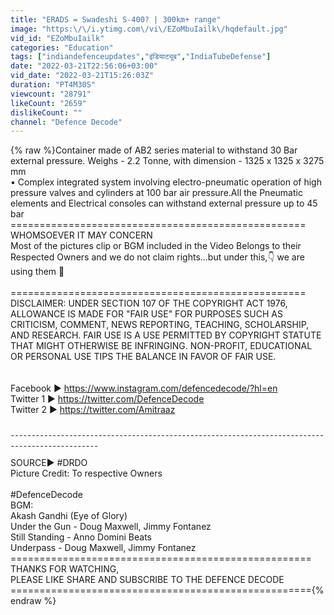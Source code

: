 ```yaml
---
title: "ERADS = Swadeshi S-400? | 300km+ range"
image: "https:\/\/i.ytimg.com\/vi\/EZoMbuIailk\/hqdefault.jpg"
vid_id: "EZoMbuIailk"
categories: "Education"
tags: ["indiandefenceupdates","इंडियाट्यूब","IndiaTubeDefense"]
date: "2022-03-21T22:56:06+03:00"
vid_date: "2022-03-21T15:26:03Z"
duration: "PT4M30S"
viewcount: "28791"
likeCount: "2659"
dislikeCount: ""
channel: "Defence Decode"
---
```

{% raw %}Container made of AB2 series material to withstand 30 Bar external pressure. Weighs - 2.2 Tonne, with dimension - 1325 x 1325 x 3275 mm<br />• Complex integrated system involving electro-pneumatic operation of high pressure valves and cylinders at 100 bar air pressure.All the Pneumatic elements and Electrical consoles can withstand external pressure up to 45 bar<br />===================================================<br />                  WHOMSOEVER IT MAY CONCERN<br />Most of the pictures clip or BGM included in the Video Belongs to their Respected Owners and we do not claim rights...but under this,👇 we are using them 🙏<br /><br />===================================================<br />DISCLAIMER: UNDER SECTION 107 OF THE COPYRIGHT ACT 1976, ALLOWANCE IS MADE FOR &quot;FAIR USE&quot; FOR PURPOSES SUCH AS CRITICISM, COMMENT, NEWS REPORTING, TEACHING, SCHOLARSHIP, AND RESEARCH. FAIR USE IS A USE PERMITTED BY COPYRIGHT STATUTE THAT MIGHT OTHERWISE BE INFRINGING. NON-PROFIT, EDUCATIONAL OR PERSONAL USE TIPS THE BALANCE IN FAVOR OF FAIR USE.<br /><br /><br />Facebook ► <a rel="nofollow" target="blank" href="https://www.instagram.com/defencedecode/?hl=en">https://www.instagram.com/defencedecode/?hl=en</a><br />Twitter 1 ► <a rel="nofollow" target="blank" href="https://twitter.com/DefenceDecode">https://twitter.com/DefenceDecode</a><br />Twitter 2 ► <a rel="nofollow" target="blank" href="https://twitter.com/Amitraaz">https://twitter.com/Amitraaz</a><br /><br />ˍˍˍˍˍˍˍˍˍˍˍˍˍˍˍˍˍˍˍˍˍˍˍˍˍˍˍˍˍˍˍˍˍˍˍˍˍˍˍˍˍˍˍˍˍˍˍˍˍˍˍˍˍˍˍˍˍˍˍˍˍˍˍˍˍˍˍˍˍˍˍˍˍˍˍˍˍˍˍˍˍˍˍˍˍˍˍˍˍˍˍˍˍˍˍˍ<br /><br />SOURCE► #DRDO <br />Picture Credit: To respective Owners <br /><br /> #DefenceDecode<br />BGM: <br />Akash Gandhi (Eye of Glory)<br />Under the Gun - Doug Maxwell, Jimmy Fontanez<br />Still Standing - Anno Domini Beats<br />Underpass - Doug Maxwell, Jimmy Fontanez<br />====================================================<br />THANKS FOR WATCHING, <br />PLEASE LIKE SHARE AND SUBSCRIBE TO THE DEFENCE DECODE<br />===================================================={% endraw %}
